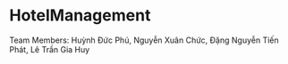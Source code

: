# HotelManagement
Team Members: Huỳnh Đức Phú, Nguyễn Xuân Chức, Đặng Nguyễn Tiến Phát, Lê Trần Gia Huy
